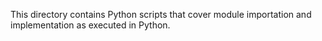 This directory contains Python scripts that cover module importation and implementation as executed in Python.

